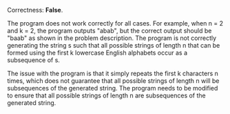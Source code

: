 Correctness: **False**.

The program does not work correctly for all cases. For example, when n = 2 and k = 2, the program outputs "abab", but the correct output should be "baab" as shown in the problem description. The program is not correctly generating the string s such that all possible strings of length n that can be formed using the first k lowercase English alphabets occur as a subsequence of s.

The issue with the program is that it simply repeats the first k characters n times, which does not guarantee that all possible strings of length n will be subsequences of the generated string. The program needs to be modified to ensure that all possible strings of length n are subsequences of the generated string.